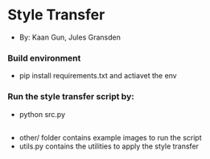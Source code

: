 # Style Transfer 

 - By: Kaan Gun, Jules Gransden 

### Build environment
 - pip install requirements.txt and actiavet the env

### Run the style transfer script by:
 - python src.py

##
* other/ folder contains example images to run the script 
* utils.py contains the utilities to apply the style transfer